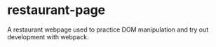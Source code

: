 # restaurant-page
A restaurant webpage used to practice DOM manipulation and try out development with webpack.
